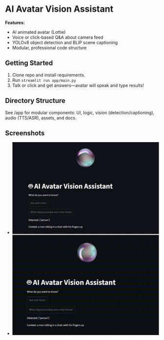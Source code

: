 # AI Avatar Vision Assistant

**Features:**
- AI animated avatar (Lottie)
- Voice or click-based Q&A about camera feed
- YOLOv8 object detection and BLIP scene captioning
- Modular, professional code structure

## Getting Started

1. Clone repo and install requirements.
2. Run `streamlit run app/main.py`
3. Talk or click and get answers—avatar will speak and type results!

## Directory Structure
See /app for modular components: UI, logic, vision (detection/captioning), audio (TTS/ASR), assets, and docs.

## Screenshots
- ![screenshot](app/assets/screenshots/app_preview.png)
- ![video](app/assets/screenshots/video.gif)



